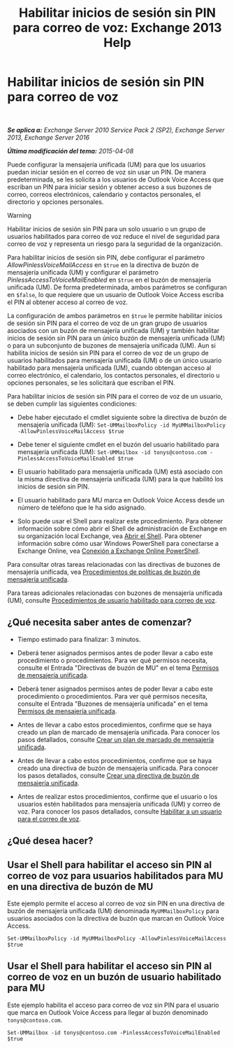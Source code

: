 ﻿---
title: 'Habilitar inicios de sesión sin PIN para correo de voz: Exchange 2013 Help'
TOCTitle: Habilitar inicios de sesión sin PIN para correo de voz
ms:assetid: 54133753-317c-42ef-9b0d-ca9f2d2d6bd7
ms:mtpsurl: https://technet.microsoft.com/es-es/library/Gg602127(v=EXCHG.150)
ms:contentKeyID: 54652436
ms.date: 05/22/2018
mtps_version: v=EXCHG.150
ms.translationtype: MT
---

# Habilitar inicios de sesión sin PIN para correo de voz

 

_**Se aplica a:** Exchange Server 2010 Service Pack 2 (SP2), Exchange Server 2013, Exchange Server 2016_

_**Última modificación del tema:** 2015-04-08_

Puede configurar la mensajería unificada (UM) para que los usuarios puedan iniciar sesión en el correo de voz sin usar un PIN. De manera predeterminada, se les solicita a los usuarios de Outlook Voice Access que escriban un PIN para iniciar sesión y obtener acceso a sus buzones de correo, correos electrónicos, calendario y contactos personales, el directorio y opciones personales.


> [!WARNING]
> Habilitar inicios de sesión sin PIN para un solo usuario o un grupo de usuarios habilitados para correo de voz reduce el nivel de seguridad para correo de voz y representa un riesgo para la seguridad de la organización.



Para habilitar inicios de sesión sin PIN, debe configurar el parámetro *AllowPinlessVoiceMailAccess* en `$true` en la directiva de buzón de mensajería unificada (UM) y configurar el parámetro *PinlessAccessToVoiceMailEnabled* en `$true` en el buzón de mensajería unificada (UM). De forma predeterminada, ambos parámetros se configuran en `$false`, lo que requiere que un usuario de Outlook Voice Access escriba el PIN al obtener acceso al correo de voz.

La configuración de ambos parámetros en `$true` le permite habilitar inicios de sesión sin PIN para el correo de voz de un gran grupo de usuarios asociados con un buzón de mensajería unificada (UM) y también habilitar inicios de sesión sin PIN para un único buzón de mensajería unificada (UM) o para un subconjunto de buzones de mensajería unificada (UM). Aun si habilita inicios de sesión sin PIN para el correo de voz de un grupo de usuarios habilitados para mensajería unificada (UM) o de un único usuario habilitado para mensajería unificada (UM), cuando obtengan acceso al correo electrónico, el calendario, los contactos personales, el directorio u opciones personales, se les solicitará que escriban el PIN.

Para habilitar inicios de sesión sin PIN para el correo de voz de un usuario, se deben cumplir las siguientes condiciones:

  - Debe haber ejecutado el cmdlet siguiente sobre la directiva de buzón de mensajería unificada (UM): `Set-UMMailboxPolicy -id MyUMMailboxPolicy -AllowPinlessVoiceMailAccess $true`

  - Debe tener el siguiente cmdlet en el buzón del usuario habilitado para mensajería unificada (UM): `Set-UMMailbox -id tonys@contoso.com -PinlessAccessToVoiceMailEnabled $true`

  - El usuario habilitado para mensajería unificada (UM) está asociado con la misma directiva de mensajería unificada (UM) para la que habilitó los inicios de sesión sin PIN.

  - El usuario habilitado para MU marca en Outlook Voice Access desde un número de teléfono que le ha sido asignado.

  - Solo puede usar el Shell para realizar este procedimiento. Para obtener información sobre cómo abrir el Shell de administración de Exchange en su organización local Exchange, vea [Abrir el Shell](https://technet.microsoft.com/es-es/library/dd638134\(v=exchg.150\)). Para obtener información sobre cómo usar Windows PowerShell para conectarse a Exchange Online, vea [Conexión a Exchange Online PowerShell](https://go.microsoft.com/fwlink/p/?linkid=396554).

Para consultar otras tareas relacionadas con las directivas de buzones de mensajería unificada, vea [Procedimientos de políticas de buzón de mensajería unificada](um-mailbox-policy-procedures-exchange-2013-help.md).

Para tareas adicionales relacionadas con buzones de mensajería unificada (UM), consulte [Procedimientos de usuario habilitado para correo de voz](voice-mail-enabled-user-procedures-exchange-2013-help.md).

## ¿Qué necesita saber antes de comenzar?

  - Tiempo estimado para finalizar: 3 minutos.

  - Deberá tener asignados permisos antes de poder llevar a cabo este procedimiento o procedimientos. Para ver qué permisos necesita, consulte el Entrada "Directivas de buzón de MU" en el tema [Permisos de mensajería unificada](unified-messaging-permissions-exchange-2013-help.md).

  - Deberá tener asignados permisos antes de poder llevar a cabo este procedimiento o procedimientos. Para ver qué permisos necesita, consulte el Entrada "Buzones de mensajería unificada" en el tema [Permisos de mensajería unificada](unified-messaging-permissions-exchange-2013-help.md).

  - Antes de llevar a cabo estos procedimientos, confirme que se haya creado un plan de marcado de mensajería unificada. Para conocer los pasos detallados, consulte [Crear un plan de marcado de mensajería unificada](create-a-um-dial-plan-exchange-2013-help.md).

  - Antes de llevar a cabo estos procedimientos, confirme que se haya creado una directiva de buzón de mensajería unificada. Para conocer los pasos detallados, consulte [Crear una directiva de buzón de mensajería unificada](create-a-um-mailbox-policy-exchange-2013-help.md).

  - Antes de realizar estos procedimientos, confirme que el usuario o los usuarios estén habilitados para mensajería unificada (UM) y correo de voz. Para conocer los pasos detallados, consulte [Habilitar a un usuario para el correo de voz](enable-a-user-for-voice-mail-exchange-2013-help.md).

## ¿Qué desea hacer?

## Usar el Shell para habilitar el acceso sin PIN al correo de voz para usuarios habilitados para MU en una directiva de buzón de MU

Este ejemplo permite el acceso al correo de voz sin PIN en una directiva de buzón de mensajería unificada (UM) denominada `MyUMMailboxPolicy` para usuarios asociados con la directiva de buzón que marcan en Outlook Voice Access.

    Set-UMMailboxPolicy -id MyUMMailboxPolicy -AllowPinlessVoiceMailAccess $true

## Usar el Shell para habilitar el acceso sin PIN al correo de voz en un buzón de usuario habilitado para MU

Este ejemplo habilita el acceso para correo de voz sin PIN para el usuario que marca en Outlook Voice Access para llegar al buzón denominado `tonys@contoso.com`.

    Set-UMMailbox -id tonys@contoso.com -PinlessAccessToVoiceMailEnabled $true

